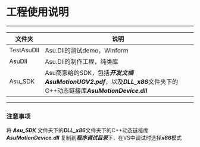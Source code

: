 # 工程使用说明  

***  

文件夹|说明
----|----
TestAsuDll|Asu.Dll的测试demo，Winform
AsuDll|Asu.Dll的制作工程，纯类库
Asu_SDK|Asu商家给的SDK，包括***开发文档AsuMotionUGV2.pdf***，以及***DLL_x86***文件夹下的C++动态链接库***AsuMotionDevice.dll***  

***  

### 注意事项  

将 ***Asu_SDK*** 文件夹下的***DLL_x86***文件夹下的C++动态链接库 ***AsuMotionDevice.dll*** 复制到***程序调试目录***下，在VS中调试时选择***x86***模式